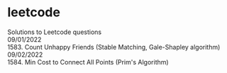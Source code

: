 # leetcode
Solutions to Leetcode questions
<br />
09/01/2022 <br />
1583. Count Unhappy Friends (Stable Matching, Gale-Shapley algorithm) <br />
09/02/2022 <br />
1584. Min Cost to Connect All Points (Prim's Algorithm) <br />

